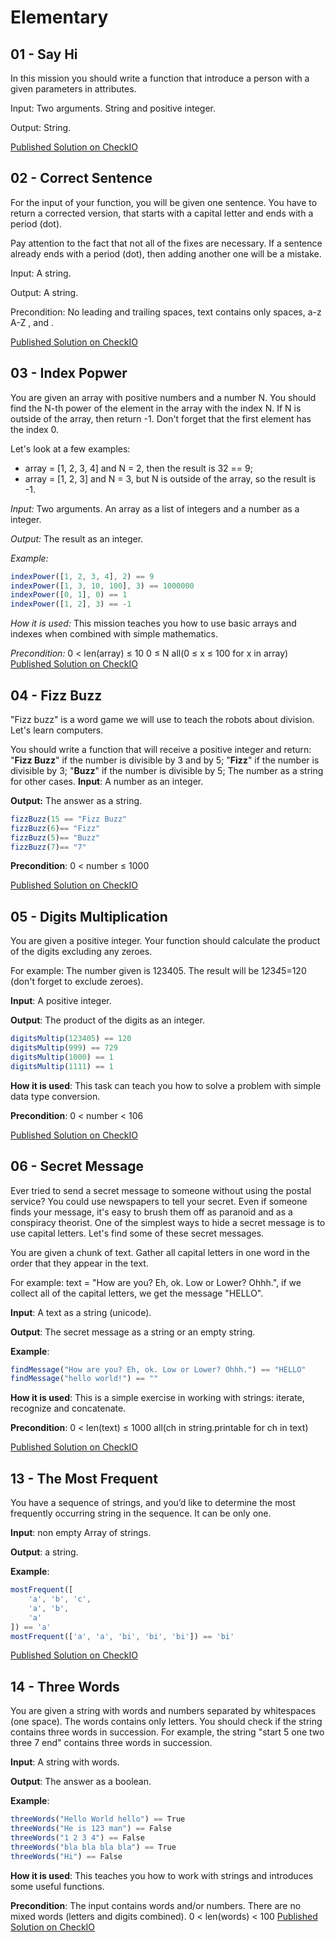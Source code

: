 # Elementary

## 01 - Say Hi

In this mission you should write a function that introduce a person with a given parameters in attributes.

Input: Two arguments. String and positive integer.

Output: String.

[Published Solution on CheckIO](https://js.checkio.org/mission/say-hi/publications/BenMerch/js-node/might-as-well-get-these-done/)

## 02 - Correct Sentence

For the input of your function, you will be given one sentence. You have to return a corrected version, that starts with a capital letter and ends with a period (dot).

Pay attention to the fact that not all of the fixes are necessary. If a sentence already ends with a period (dot), then adding another one will be a mistake.

Input: A string.

Output: A string.

Precondition: No leading and trailing spaces, text contains only spaces, a-z A-Z , and .

[Published Solution on CheckIO](https://js.checkio.org/mission/correct-sentence/publications/BenMerch/js-node/can-you-replace-with-regex-in-js/)

## 03 - Index Popwer

You are given an array with positive numbers and a number N. You should find the N-th power of the element in the array with the index N. If N is outside of the array, then return -1. Don't forget that the first element has the index 0.

Let's look at a few examples:

- array = [1, 2, 3, 4] and N = 2, then the result is 32 == 9;
- array = [1, 2, 3] and N = 3, but N is outside of the array, so the result is -1.

*Input:* Two arguments. An array as a list of integers and a number as a integer.

*Output:* The result as an integer.

*Example:*

```js
indexPower([1, 2, 3, 4], 2) == 9
indexPower([1, 3, 10, 100], 3) == 1000000
indexPower([0, 1], 0) == 1
indexPower([1, 2], 3) == -1
```

*How it is used:* This mission teaches you how to use basic arrays and indexes when combined with simple mathematics.

*Precondition:* 0 < len(array) ≤ 10
0 ≤ N
all(0 ≤ x ≤ 100 for x in array)
[Published Solution on CheckIO](https://js.checkio.org/mission/index-power/publications/BenMerch/js-node/super-simple/)

## 04 - Fizz Buzz

"Fizz buzz" is a word game we will use to teach the robots about division. Let's learn computers.

You should write a function that will receive a positive integer and return:
"**Fizz Buzz**" if the number is divisible by 3 and by 5;
"**Fizz**" if the number is divisible by 3;
"**Buzz**" if the number is divisible by 5;
The number as a string for other cases.
**Input**: A number as an integer.

**Output:** The answer as a string.

```js
fizzBuzz(15 == "Fizz Buzz"
fizzBuzz(6)== "Fizz"
fizzBuzz(5)== "Buzz"
fizzBuzz(7)== "7"
```

**Precondition**: 0 < number ≤ 1000

[Published Solution on CheckIO](https://js.checkio.org/mission/fizz-buzz/publications/BenMerch/js-node/really-needs-optimized/)

## 05 - Digits Multiplication

You are given a positive integer. Your function should calculate the product of the digits excluding any zeroes.

For example: The number given is 123405. The result will be 1*2*3*4*5=120 (don't forget to exclude zeroes).

**Input**: A positive integer.

**Output**: The product of the digits as an integer.

```js
digitsMultip(123405) == 120
digitsMultip(999) == 729
digitsMultip(1000) == 1
digitsMultip(1111) == 1
```

**How it is used**: This task can teach you how to solve a problem with simple data type conversion.

**Precondition**: 0 < number < 106

[Published Solution on CheckIO](https://js.checkio.org/mission/digits-multiplication/publications/BenMerch/js-node/first/)

## 06 - Secret Message

Ever tried to send a secret message to someone without using the postal service? You could use newspapers to tell your secret. Even if someone finds your message, it's easy to brush them off as paranoid and as a conspiracy theorist. One of the simplest ways to hide a secret message is to use capital letters. Let's find some of these secret messages.

You are given a chunk of text. Gather all capital letters in one word in the order that they appear in the text.

For example: text = "How are you? Eh, ok. Low or Lower? Ohhh.", if we collect all of the capital letters, we get the message "HELLO".

**Input**: A text as a string (unicode).

**Output**: The secret message as a string or an empty string.

**Example**:

```js
findMessage("How are you? Eh, ok. Low or Lower? Ohhh.") == "HELLO"
findMessage("hello world!") == ""
```

**How it is used**: This is a simple exercise in working with strings: iterate, recognize and concatenate.

**Precondition**: 0 < len(text) ≤ 1000
all(ch in string.printable for ch in text)

[Published Solution on CheckIO](https://js.checkio.org/mission/secret-message/publications/BenMerch/js-node/i-know-it-sucks/)

## 13 - The Most Frequent

You have a sequence of strings, and you’d like to determine the most frequently occurring string in the sequence. It can be only one.

**Input**: non empty Array of strings.

**Output**: a string.

**Example**:

```js
mostFrequent([
    'a', 'b', 'c',
    'a', 'b',
    'a'
]) == 'a'
mostFrequent(['a', 'a', 'bi', 'bi', 'bi']) == 'bi'
```

[Published Solution on CheckIO](https://js.checkio.org/mission/the-most-frequent/publications/BenMerch/js-node/just-got-her-done-nothing-special/)

## 14 - Three Words

You are given a string with words and numbers separated by whitespaces (one space). The words contains only letters. You should check if the string contains three words in succession. For example, the string "start 5 one two three 7 end" contains three words in succession.

**Input**: A string with words.

**Output**: The answer as a boolean.

**Example**:

```js
threeWords("Hello World hello") == True
threeWords("He is 123 man") == False
threeWords("1 2 3 4") == False
threeWords("bla bla bla bla") == True
threeWords("Hi") == False
```

**How it is used**: This teaches you how to work with strings and introduces some useful functions.

**Precondition**: The input contains words and/or numbers. There are no mixed words (letters and digits combined).
0 < len(words) < 100
[Published Solution on CheckIO](https://js.checkio.org/mission/three-words/publications/BenMerch/js-node/better-than-nothing/)
